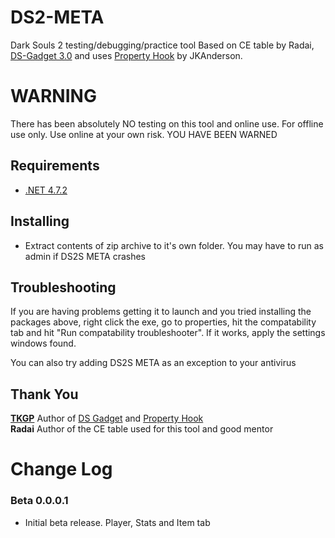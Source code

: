 # DS2-META
 Dark Souls 2 testing/debugging/practice tool
 Based on CE table by Radai, [DS-Gadget 3.0](https://github.com/JKAnderson/DS-Gadget) and uses [Property Hook](https://github.com/JKAnderson/PropertyHook) by JKAnderson.
 
# WARNING
 There has been absolutely NO testing on this tool and online use. For offline use only. Use online at your own risk.
 YOU HAVE BEEN WARNED

## Requirements 
* [.NET 4.7.2](https://www.microsoft.com/net/download/thank-you/net472)

## Installing
* Extract contents of zip archive to it's own folder. You may have to run as admin if DS2S META crashes

## Troubleshooting
If you are having problems getting it to launch and you tried installing the packages above, right click the exe, go to properties, hit the compatability tab and hit "Run compatability troubleshooter". If it works, apply the settings windows found.  

You can also try adding DS2S META as an exception to your antivirus

## Thank You
**[TKGP](https://github.com/JKAnderson/)** Author of [DS Gadget](https://github.com/JKAnderson/DS-Gadget) and [Property Hook](https://github.com/JKAnderson/PropertyHook)  
**Radai** Author of the CE table used for this tool and good mentor  

# Change Log  
### Beta 0.0.0.1
* Initial beta release. Player, Stats and Item tab
